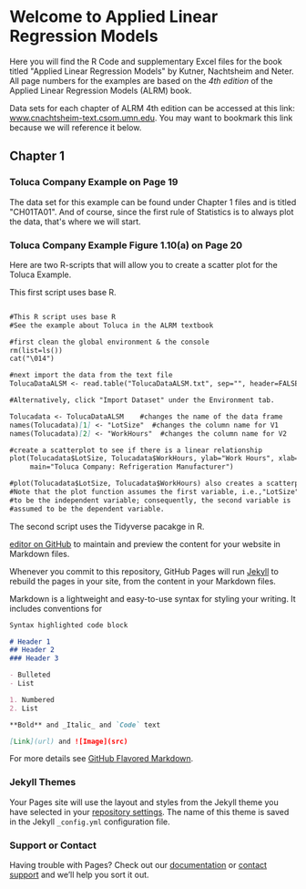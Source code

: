 # Welcome to Applied Linear Regression Models 

Here you will find the R Code and supplementary Excel files for the book titled "Applied Linear Regression Models" by Kutner, Nachtsheim and Neter. All page numbers for the examples are based on the *4th edition* of the Applied Linear Regression Models (ALRM) book.

Data sets for each chapter of ALRM 4th edition can be accessed at this link: www.cnachtsheim-text.csom.umn.edu. You may want to bookmark this link because we will reference it below. 

## Chapter 1

### Toluca Company Example on Page 19

The data set for this example can be found under Chapter 1 files and is titled "CH01TA01". And of course, since the first rule of Statistics is to always plot the data, that's where we will start. 

### Toluca Company Example Figure 1.10(a) on Page 20 
Here are two R-scripts that will allow you to create a scatter plot for the Toluca Example. 



This first script uses base R. 
```markdown

#This R script uses base R
#See the example about Toluca in the ALRM textbook

#first clean the global environment & the console 
rm(list=ls())
cat("\014")

#next import the data from the text file
TolucaDataALSM <- read.table("TolucaDataALSM.txt", sep="", header=FALSE)

#Alternatively, click "Import Dataset" under the Environment tab. 

Tolucadata <- TolucaDataALSM    #changes the name of the data frame
names(Tolucadata)[1] <- "LotSize"  #changes the column name for V1
names(Tolucadata)[2] <- "WorkHours"  #changes the column name for V2

#create a scatterplot to see if there is a linear relationship
plot(Tolucadata$LotSize, Tolucadata$WorkHours, ylab="Work Hours", xlab="LotSize",
     main="Toluca Company: Refrigeration Manufacturer") 

#plot(Tolucadata$LotSize, Tolucadata$WorkHours) also creates a scatterplot. 
#Note that the plot function assumes the first variable, i.e.,"LotSize", 
#to be the independent variable; consequently, the second variable is 
#assumed to be the dependent variable. 


``` 

The second script uses the Tidyverse pacakge in R. 



[editor on GitHub](https://github.com/leylaozsen/alrm.github.io/edit/master/README.md) to maintain and preview the content for your website in Markdown files.

Whenever you commit to this repository, GitHub Pages will run [Jekyll](https://jekyllrb.com/) to rebuild the pages in your site, from the content in your Markdown files.



Markdown is a lightweight and easy-to-use syntax for styling your writing. It includes conventions for

```markdown
Syntax highlighted code block

# Header 1
## Header 2
### Header 3

- Bulleted
- List

1. Numbered
2. List

**Bold** and _Italic_ and `Code` text

[Link](url) and ![Image](src)
```

For more details see [GitHub Flavored Markdown](https://guides.github.com/features/mastering-markdown/).

### Jekyll Themes

Your Pages site will use the layout and styles from the Jekyll theme you have selected in your [repository settings](https://github.com/leylaozsen/alrm.github.io/settings). The name of this theme is saved in the Jekyll `_config.yml` configuration file.

### Support or Contact

Having trouble with Pages? Check out our [documentation](https://help.github.com/categories/github-pages-basics/) or [contact support](https://github.com/contact) and we’ll help you sort it out.
